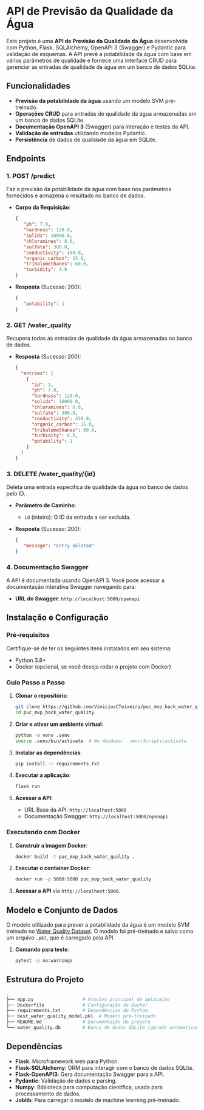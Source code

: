 # API de Previsão da Qualidade da Água

Este projeto é uma **API de Previsão da Qualidade da Água** desenvolvida com Python, Flask, SQLAlchemy, OpenAPI 3 (Swagger) e Pydantic para validação de esquemas. A API prevê a potabilidade da água com base em vários parâmetros de qualidade e fornece uma interface CRUD para gerenciar as entradas de qualidade da água em um banco de dados SQLite.

## Funcionalidades

- **Previsão da potabilidade da água** usando um modelo SVM pré-treinado.
- **Operações CRUD** para entradas de qualidade da água armazenadas em um banco de dados SQLite.
- **Documentação OpenAPI 3** (Swagger) para interação e testes da API.
- **Validação de entradas** utilizando modelos Pydantic.
- **Persistência** de dados de qualidade da água em SQLite.

## Endpoints

### 1. **POST /predict**
   Faz a previsão da potabilidade da água com base nos parâmetros fornecidos e armazena o resultado no banco de dados.

   - **Corpo da Requisição**:
     ```json
     {
        "ph": 7.0,
        "hardness": 120.0,
        "solids": 10000.0,
        "chloramines": 8.0,
        "sulfate": 300.0,
        "conductivity": 450.0,
        "organic_carbon": 15.0,
        "trihalomethanes": 60.0,
        "turbidity": 4.0
     }
     ```

   - **Resposta** (Sucesso: 200):
     ```json
     {
        "potability": 1
     }
     ```

### 2. **GET /water_quality**
   Recupera todas as entradas de qualidade da água armazenadas no banco de dados.

   - **Resposta** (Sucesso: 200):
     ```json
     {
       "entries": [
         {
           "id": 1,
           "ph": 7.0,
           "hardness": 120.0,
           "solids": 10000.0,
           "chloramines": 8.0,
           "sulfate": 300.0,
           "conductivity": 450.0,
           "organic_carbon": 15.0,
           "trihalomethanes": 60.0,
           "turbidity": 4.0,
           "potability": 1
         }
       ]
     }
     ```

### 3. **DELETE /water_quality/{id}**
   Deleta uma entrada específica de qualidade da água no banco de dados pelo ID.

   - **Parâmetro de Caminho**:
     - `id` (inteiro): O ID da entrada a ser excluída.

   - **Resposta** (Sucesso: 200):
     ```json
     {
        "message": "Entry deleted"
     }
     ```

### 4. **Documentação Swagger**
   A API é documentada usando OpenAPI 3. Você pode acessar a documentação interativa Swagger navegando para:

   - **URL do Swagger**: `http://localhost:5000/openapi`

## Instalação e Configuração

### Pré-requisitos
Certifique-se de ter os seguintes itens instalados em seu sistema:

- Python 3.8+
- Docker (opcional, se você deseja rodar o projeto com Docker)

### Guia Passo a Passo

1. **Clonar o repositório**:
   ```bash
   git clone https://github.com/ViniciusCTeixeira/puc_mvp_back_water_quality.git
   cd puc_mvp_back_water_quality
   ```

2. **Criar e ativar um ambiente virtual**:
   ```bash
   python -m venv .venv
   source .venv/bin/activate  # No Windows: .venv\Scripts\activate
   ```

3. **Instalar as dependências**:
   ```bash
   pip install -r requirements.txt
   ```

4. **Executar a aplicação**:
   ```bash
   flask run
   ```

5. **Acessar a API**:
   - URL Base da API: `http://localhost:5000`
   - Documentação Swagger: `http://localhost:5000/openapi`

### Executando com Docker

1. **Construir a imagem Docker**:
   ```bash
   docker build -t puc_mvp_back_water_quality .
   ```

2. **Executar o container Docker**:
   ```bash
   docker run -p 5000:5000 puc_mvp_back_water_quality
   ```

3. **Acessar a API** via `http://localhost:5000`.

## Modelo e Conjunto de Dados

O modelo utilizado para prever a potabilidade da água é um modelo SVM treinado no [Water Quality Dataset](https://github.com/ViniciusCTeixeira/puc_mvp_dataset_water_quality). O modelo foi pré-treinado e salvo como um arquivo `.pkl`, que é carregado pela API.
1. **Comando para teste**:
   ```bash
   pytest -p no:warnings
   ```
   
## Estrutura do Projeto

```bash
.
├── app.py                  # Arquivo principal da aplicação
├── Dockerfile              # Configuração do Docker
├── requirements.txt        # Dependências do Python
├── best_water_quality_model.pkl  # Modelo pré-treinado
├── README.md               # Documentação do projeto
└── water_quality.db        # Banco de dados SQLite (gerado automaticamente)
```

## Dependências

- **Flask**: Microframework web para Python.
- **Flask-SQLAlchemy**: ORM para interagir com o banco de dados SQLite.
- **Flask-OpenAPI3**: Gera documentação Swagger para a API.
- **Pydantic**: Validação de dados e parsing.
- **Numpy**: Biblioteca para computação científica, usada para processamento de dados.
- **Joblib**: Para carregar o modelo de machine learning pré-treinado.